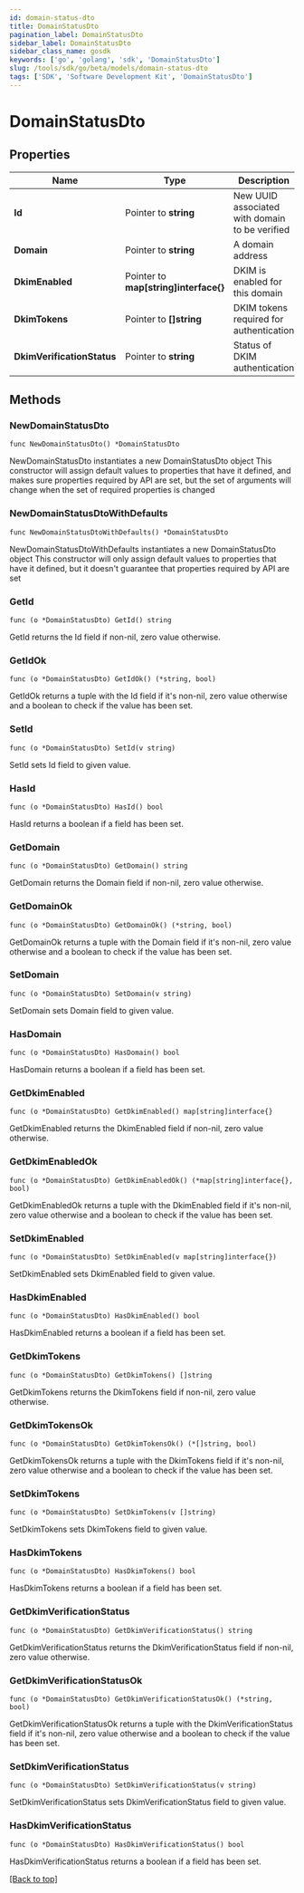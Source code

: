 ```yaml
---
id: domain-status-dto
title: DomainStatusDto
pagination_label: DomainStatusDto
sidebar_label: DomainStatusDto
sidebar_class_name: gosdk
keywords: ['go', 'golang', 'sdk', 'DomainStatusDto'] 
slug: /tools/sdk/go/beta/models/domain-status-dto
tags: ['SDK', 'Software Development Kit', 'DomainStatusDto']
---
```


# DomainStatusDto

## Properties

Name | Type | Description | Notes
------------ | ------------- | ------------- | -------------
**Id** |  Pointer to **string** | New UUID associated with domain to be verified | [optional] 
**Domain** |  Pointer to **string** | A domain address | [optional] 
**DkimEnabled** |  Pointer to **map[string]interface{}** | DKIM is enabled for this domain | [optional] [default to false]
**DkimTokens** |  Pointer to **[]string** | DKIM tokens required for authentication | [optional] 
**DkimVerificationStatus** |  Pointer to **string** | Status of DKIM authentication | [optional] 

## Methods

### NewDomainStatusDto

`func NewDomainStatusDto() *DomainStatusDto`

NewDomainStatusDto instantiates a new DomainStatusDto object
This constructor will assign default values to properties that have it defined,
and makes sure properties required by API are set, but the set of arguments
will change when the set of required properties is changed

### NewDomainStatusDtoWithDefaults

`func NewDomainStatusDtoWithDefaults() *DomainStatusDto`

NewDomainStatusDtoWithDefaults instantiates a new DomainStatusDto object
This constructor will only assign default values to properties that have it defined,
but it doesn't guarantee that properties required by API are set

### GetId

`func (o *DomainStatusDto) GetId() string`

GetId returns the Id field if non-nil, zero value otherwise.

### GetIdOk

`func (o *DomainStatusDto) GetIdOk() (*string, bool)`

GetIdOk returns a tuple with the Id field if it's non-nil, zero value otherwise
and a boolean to check if the value has been set.

### SetId

`func (o *DomainStatusDto) SetId(v string)`

SetId sets Id field to given value.

### HasId

`func (o *DomainStatusDto) HasId() bool`

HasId returns a boolean if a field has been set.

### GetDomain

`func (o *DomainStatusDto) GetDomain() string`

GetDomain returns the Domain field if non-nil, zero value otherwise.

### GetDomainOk

`func (o *DomainStatusDto) GetDomainOk() (*string, bool)`

GetDomainOk returns a tuple with the Domain field if it's non-nil, zero value otherwise
and a boolean to check if the value has been set.

### SetDomain

`func (o *DomainStatusDto) SetDomain(v string)`

SetDomain sets Domain field to given value.

### HasDomain

`func (o *DomainStatusDto) HasDomain() bool`

HasDomain returns a boolean if a field has been set.

### GetDkimEnabled

`func (o *DomainStatusDto) GetDkimEnabled() map[string]interface{}`

GetDkimEnabled returns the DkimEnabled field if non-nil, zero value otherwise.

### GetDkimEnabledOk

`func (o *DomainStatusDto) GetDkimEnabledOk() (*map[string]interface{}, bool)`

GetDkimEnabledOk returns a tuple with the DkimEnabled field if it's non-nil, zero value otherwise
and a boolean to check if the value has been set.

### SetDkimEnabled

`func (o *DomainStatusDto) SetDkimEnabled(v map[string]interface{})`

SetDkimEnabled sets DkimEnabled field to given value.

### HasDkimEnabled

`func (o *DomainStatusDto) HasDkimEnabled() bool`

HasDkimEnabled returns a boolean if a field has been set.

### GetDkimTokens

`func (o *DomainStatusDto) GetDkimTokens() []string`

GetDkimTokens returns the DkimTokens field if non-nil, zero value otherwise.

### GetDkimTokensOk

`func (o *DomainStatusDto) GetDkimTokensOk() (*[]string, bool)`

GetDkimTokensOk returns a tuple with the DkimTokens field if it's non-nil, zero value otherwise
and a boolean to check if the value has been set.

### SetDkimTokens

`func (o *DomainStatusDto) SetDkimTokens(v []string)`

SetDkimTokens sets DkimTokens field to given value.

### HasDkimTokens

`func (o *DomainStatusDto) HasDkimTokens() bool`

HasDkimTokens returns a boolean if a field has been set.

### GetDkimVerificationStatus

`func (o *DomainStatusDto) GetDkimVerificationStatus() string`

GetDkimVerificationStatus returns the DkimVerificationStatus field if non-nil, zero value otherwise.

### GetDkimVerificationStatusOk

`func (o *DomainStatusDto) GetDkimVerificationStatusOk() (*string, bool)`

GetDkimVerificationStatusOk returns a tuple with the DkimVerificationStatus field if it's non-nil, zero value otherwise
and a boolean to check if the value has been set.

### SetDkimVerificationStatus

`func (o *DomainStatusDto) SetDkimVerificationStatus(v string)`

SetDkimVerificationStatus sets DkimVerificationStatus field to given value.

### HasDkimVerificationStatus

`func (o *DomainStatusDto) HasDkimVerificationStatus() bool`

HasDkimVerificationStatus returns a boolean if a field has been set.


[[Back to top]](#) 


